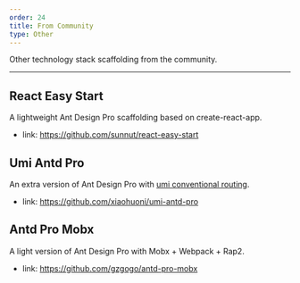 ```yaml
---
order: 24
title: From Community
type: Other
---
```


Other technology stack scaffolding from the community.

---

## React Easy Start

A lightweight Ant Design Pro scaffolding based on create-react-app.

- link: https://github.com/sunnut/react-easy-start

## Umi Antd Pro

An extra version of Ant Design Pro with [umi conventional routing](https://umijs.org/guide/router.html#conventional-routing).

- link: https://github.com/xiaohuoni/umi-antd-pro

## Antd Pro Mobx

A light version of Ant Design Pro with Mobx + Webpack + Rap2.

- link: https://github.com/gzgogo/antd-pro-mobx
